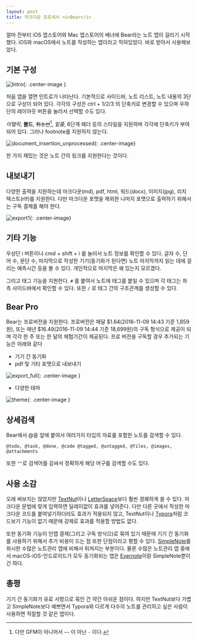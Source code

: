 ```yaml
---
layout: post
title: 마크다운 프로세서 <i>Bear</i>
---
```


얼마 전부터 iOS 앱스토어와 Mac 앱스토어의 배너에 Bear라는 노트 앱이 걸리기 시작했다. iOS와 macOS에서 노트를 작성하는 앱이라고 적혀있었다. 바로 받아서 사용해보았다.

## 기본 구성

![Intro](http://d.pr/i/XFQi+){: .center-image }

처음 앱을 열면 인트로가 나타난다. 기본적으로 사이드바, 노트 리스트, 노트 내용의 3단으로 구성이 되어 있다. 각각의 구성은 ctrl + 1/2/3 의 단축키로 변경할 수 있으며 우하단의 레이아웃 버튼을 눌러서 선택할 수도 있다.

 *이탤릭*, **볼드**, ~~취소선~~[^1], *밑줄*, 6단계 헤더 등의 스타일을 지원하며 각각에 단축키가 부여되어 있다. 그러나 footnote를 지원하지 않는다.

![document_insertion_unprocessed](http://d.pr/i/iVhZ+){: .center-image}

한 가지 재밌는 것은 노트 간의 링크를 지원한다는 것이다. 


## 내보내기

다양한 출력을 지원하는데 마크다운(md), pdf, html, 워드(docx), 이미지(jpg), 리치 텍스트(rtf)를 지원한다. 다만 마크다운 포맷을 제외한 나머지 포맷으로 출력하기 위해서는 구독 결제를 해야 한다.

![export1](http://d.pr/i/X9va+){: .center-image}

## 기타 기능

우상단 i 버튼이나 cmd + shift + i 를 눌러서 노트 정보를 확인할 수 있다. 글자 수, 단어 수, 문단 수, 마지막으로 작성한 기기(동기화가 된다면) 노트 마지막까지 읽는 데에 걸리는 예측시간 등을 볼 수 있다. 개인적으로 마지막은 왜 있는지 모르겠다.

 그리고 태그 기능을 지원한다. `#` 를 붙여서 노트에 태그를 붙일 수 있으며 각 태그는 좌측 사이드바에서 확인할 수 있다. 또한 `/` 로 태그 간의 구조관계를 생성할 수 있다.

## Bear Pro

Bear는 프로버전을 지원한다. 프로버전은 매달 $1.64(2016-11-09 14:43 기준 1,859원), 또는 매년 $16.49(2016-11-09 14:44 기준 18,699원)의 구독 형식으로 제공이 되며 각각 한 주 또는 한 달의 체험기간이 제공된다. 프로 버전을 구독할 경우 추가되는 기능은 아래와 같다

- 기기 간 동기화
- pdf 및 기타 포맷으로 내보내기

![export_full](http://d.pr/i/NcN7+){: .center-image }

- 다양한 테마

![theme](http://d.pr/i/snci+){: .center-image }

## 상세검색

Bear에서 @을 앞에 붙여서 여러가지 타입의 자료를 포함한 노트를 검색할 수 있다.

`@todo, @task, @done, @code @tagged, @untagged, @files, @images, @attachments`

또한 `""`로 검색어를 감싸서 정확하게 해당 어구를 검색할 수도 있다.

## 사용 소감

오래 써보지는 않았지만 [TextNut](http://www.textnutwriter.com/)이나 [LetterSpace](https://programmerbird.com/letterspace/)보다 훨씬 경쾌하게 쓸 수 있다. 마크다운 문법에 맞게 입력하면 딜레이없이 효과를 넣어준다. 다만 다른 곳에서 작성한 마크다운 코드를 붙여넣기하더라도 효과가 적용되지 않고, TextNut이나 [Typora](http://typora.io)처럼 코드보기 기능이 없기 때문에 강제로 효과를 적용할 방법도 없다.

또한 동기화 기능이 인앱 결제(그리고 구독 방식으)로 묶여 있기 때문에 기기 간 동기화를 사용하기 위해서 추가 비용이 드는 점 또한 단점이라고 평할 수 있다. [SimpleNote](https://simplenote.com)를 위시한 수많은 노트관리 앱에 비해서 뒤쳐지는 부분이다. 물론 수많은 노트관리 앱 중에서 macOS-iOS-안드로이드가 모두 동기화되는 앱은 [Evernote](https://evernote.com)이랑 SimpleNote뿐이긴 하다.

## 총평

기기 간 동기화가 유료 사항으로 묶인 건 약간 아쉬운 점이다. 하지만 TextNut보다 가볍고 SimpleNote보다 예쁘면서 Typora와 다르게 다수의 노트를 관리하고 싶은 사람이 사용하면 적절할 것 같은 앱이다.

[^1]: 다만 GFM이 아니어서 `~~` 이 아닌 `-` 이다.